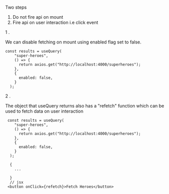 Two steps

1. Do not fire api on mount
2. Fire api on user interaction i.e click event

1 .

We can disable fetching on mount using enabled flag set to false.

```
const results = useQuery(
    "super-heroes",
    () => {
      return axios.get("http://localhost:4000/superheroes");
    },
    {
      enabled: false,
    }
  );

```

2 .

The object that useQuery returns also has a "refetch" function which can be
used to fetch data on user interaction

```
 const results = useQuery(
    "super-heroes",
    () => {
      return axios.get("http://localhost:4000/superheroes");
    },
    {
      enabled: false,
    }
  );

  {
    ...

  }
  // jsx
 <button onClick={refetch}>Fetch Heroes</button>


```
